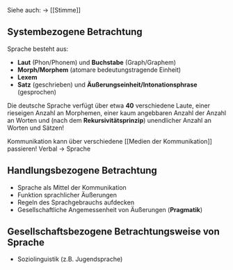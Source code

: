 

Siehe auch: -> [[Stimme]]

## Systembezogene Betrachtung 


Sprache besteht aus:

- **Laut** (Phon/Phonem)  und **Buchstabe** (Graph/Graphem)
- **Morph/Morphem** (atomare bedeutungstragende Einheit)
- **Lexem**
- **Satz** (geschrieben) und **Äußerungseinheit/Intonationsphrase** (gesprochen)
 
Die deutsche Sprache verfügt über etwa **40** verschiedene Laute, einer rieseigen Anzahl an Morphemen, einer kaum angebbaren Anzahl der Anzahl an Worten und (nach dem **Rekursivitätsprinzip**) unendlicher Anzahl an Worten und Sätzen!

Kommunikation kann über verschiedene [[Medien der Kommunikation]] passieren! Verbal -> Sprache


## Handlungsbezogene Betrachtung


- Sprache als Mittel der Kommunikation
- Funktion sprachlicher Äußerungen
- Regeln des Sprachgebrauchs aufdecken
- Gesellschaftliche Angemessenheit von Äußerungen (**Pragmatik**)


## Gesellschaftsbezogene Betrachtungsweise von Sprache


- Soziolinguistik (z.B. Jugendsprache)

